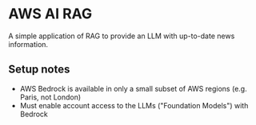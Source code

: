 # AWS AI RAG

A simple application of RAG to provide an LLM with up-to-date news information.

## Setup notes

- AWS Bedrock is available in only a small subset of AWS regions (e.g. Paris, not London)
- Must enable account access to the LLMs ("Foundation Models") with Bedrock
